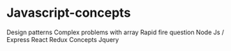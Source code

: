 # Javascript-concepts
Design patterns
Complex problems with array
Rapid fire question
Node Js / Express
React Redux Concepts
Jquery
